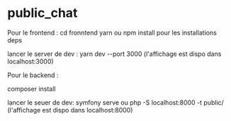 # public_chat
 
Pour le frontend : 
cd fronntend
yarn ou npm install pour les installations deps

lancer le server de dev : yarn dev --port 3000
(l'affichage est dispo dans localhost:3000)


Pour le backend : 

composer install

lancer le seuer de dev: symfony serve ou php -S localhost:8000 -t public/
(l'affichage est dispo dans localhost:8000)
